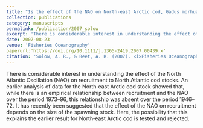 ```yaml
---
title: "Is the effect of the NAO on North-east Arctic cod, Gadus morhua, recruitment stock-dependent?"
collection: publications
category: manuscripts
permalink: /publication/2007_solow
excerpt: 'There is considerable interest in understanding the effect of the North Atlantic Oscillation (NAO) on recruitment to North Atlantic cod stocks. An earlier analysis of data for the North‐east Arctic cod stock showed that, while there is ...'
date: 2007-08-23
venue: 'Fisheries Oceanography'
paperurl:'https://doi.org/10.1111/j.1365-2419.2007.00439.x'
citation: 'Solow, A. R., & Beet, A. R. (2007). <i>Fisheries Oceanography</i> &quot;16(5), 479-481.&quot;.'
---
```


There is considerable interest in understanding the effect of the North Atlantic Oscillation (NAO) on recruitment to North Atlantic cod stocks. An earlier analysis of data for the North‐east Arctic cod stock showed that, while there is an empirical relationship between recruitment and the NAO over the period 1973–96, this relationship was absent over the period 1946–72. It has recently been suggested that the effect of the NAO on recruitment depends on the size of the spawning stock. Here, the possibility that this explains the earlier result for North‐east Arctic cod is tested and rejected.